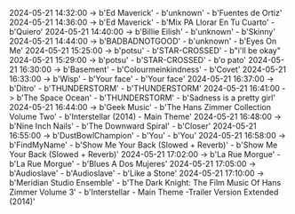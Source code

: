 2024-05-21 14:32:00 -> b'Ed Maverick' - b'unknown' - b'Fuentes de Ortiz'
2024-05-21 14:36:00 -> b'Ed Maverick' - b'Mix PA Llorar En Tu Cuarto' - b'Quiero'
2024-05-21 14:40:00 -> b'Billie Eilish' - b'unknown' - b'Skinny'
2024-05-21 14:44:00 -> b'BADBADNOTGOOD' - b'unknown' - b'Eyes On Me'
2024-05-21 15:25:00 -> b'potsu' - b'STAR-CROSSED' - b"i'll be okay"
2024-05-21 15:29:00 -> b'potsu' - b'STAR-CROSSED' - b'o pato'
2024-05-21 16:30:00 -> b'Basement' - b'Colourmeinkindness' - b'Covet'
2024-05-21 16:33:00 -> b'Wisp' - b'Your face' - b'Your face'
2024-05-21 16:37:00 -> b'Ditro' - b'THUNDERSTORM' - b'THUNDERSTORM'
2024-05-21 16:41:00 -> b'The Space Ocean' - b'THUNDERSTORM' - b'Sadness is a pretty girl'
2024-05-21 16:44:00 -> b'Geek Music' - b'The Hans Zimmer Collection Volume Two' - b'Interstellar (2014) - Main Theme'
2024-05-21 16:48:00 -> b'Nine Inch Nails' - b'The Downward Spiral' - b'Closer'
2024-05-21 16:55:00 -> b'DustBowlChampion' - b'You' - b'You'
2024-05-21 16:58:00 -> b'FindMyName' - b'Show Me Your Back (Slowed + Reverb)' - b'Show Me Your Back (Slowed + Reverb)'
2024-05-21 17:02:00 -> b'La Rue Morgue' - b'La Rue Morgue' - b'Blues A Dos Mujeres'
2024-05-21 17:05:00 -> b'Audioslave' - b'Audioslave' - b'Like a Stone'
2024-05-21 17:10:00 -> b'Meridian Studio Ensemble' - b'The Dark Knight: The Film Music Of Hans Zimmer Volume 3' - b'Interstellar - Main Theme -Trailer Version Extended (2014)'
